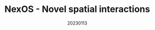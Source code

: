 ---
title: "NexOS - Novel spatial interactions"
team: "Sparsh Gupta | Prince Agarwal | Tarun Pahadiya | Karani Harsh Yogesh Meena"
tags: VR Quest Unity

video_provider: "youtube"
video_id:

header:
    teaser: /assets/img/projects/2023/course_project_5.jpg

overview: Add a short description of your project here. Here, you can mention the type of application or game you have created. You may also mention the objectives of your project and the intent behind the concept. You can add specific details about the outcome, such as what the user will experience, in what medium and using what devices.


project-link:

active: "yes"
type: "course"
year: "2023"
date: 20230113

---